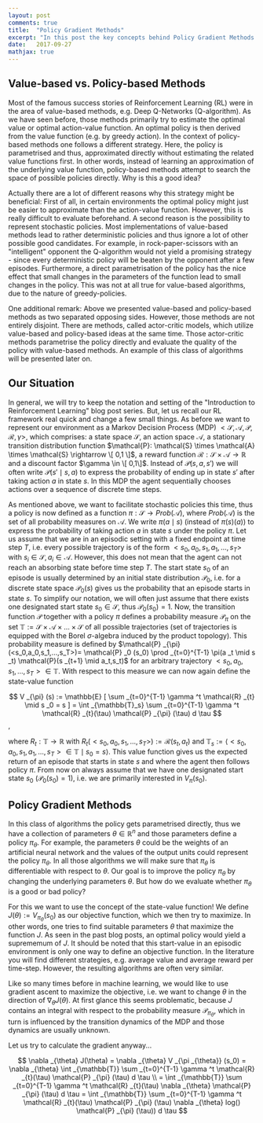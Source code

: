 ```yaml
---
layout: post
comments: true
title:  "Policy Gradient Methods"
excerpt: "In this post the key concepts behind Policy Gradient Methods will be discussed. Sample topics are the REINFORCE algorithm and the Policy Gradient Theorem. In the end, the learned algorithms will be used to solve the MountainCar environment of the OpenAI Gym."
date:   2017-09-27
mathjax: true
---
```


## Value-based vs. Policy-based Methods

Most of the famous success stories of Reinforcement Learning (RL) were in the area of value-based methods, e.g. Deep Q-Networks (Q-algorithm). As we have seen before, those methods primarily try to estimate the optimal value or optimal action-value function. An optimal policy is then derived from the value function (e.g. by greedy action). In the context of policy-based methods one follows a different strategy. Here, the policy is parametrised and thus, approximated directly without estimating the related value functions first. In other words, instead of learning an approximation of the underlying value function, policy-based methods attempt to search the space of possible policies directly. Why is this a good idea?

Actually there are a lot of different reasons why this strategy might be beneficial: First of all, in certain environments the optimal policy might just be easier to approximate than the action-value function. However, this is really difficult to evaluate beforehand. A second reason is the possibility to represent stochastic policies. Most implementations of value-based methods lead to rather deterministic policies and thus ignore a lot of other possible good candidates. For example, in rock-paper-scissors with an "intelligent" opponent the Q-algorithm would not yield a promising strategy - since every deterministic policy will be beaten by the opponent after a few episodes. 
Furthermore, a direct parametrisation of the policy has the nice effect that small changes in the parameters of the function lead to small changes in the policy. This was not at all true for value-based algorithms, due to the nature of greedy-policies. 

One additional remark: Above we presented value-based and policy-based methods as two separated opposing sides. However, those methods are not entirely disjoint. There are methods, called actor-critic models, which utilize value-based and policy-based ideas at the same time. Those actor-critic methods parametrise the policy directly and evaluate the quality of the policy with value-based methods. An example of this class of algorithms will be presented later on.

## Our Situation

In general, we will try to keep the notation and setting of the "Introduction to Reinforcement Learning" blog post series. But, let us recall our RL framework real quick and change a few small things. As before we want to represent our environment as a Markov Decision Process (MDP) $< \mathcal{S}, \mathcal{A}, \mathcal{P}, \mathcal{R}, \gamma >$, which comprises: a state space $\mathcal{S}$, an action space $\mathcal{A}$, a stationary transition distribution function $\mathcal{P}: \mathcal{S} \times \mathcal{A} \times \mathcal{S} \rightarrow \[ 0,1 \]$, a reward function $\mathcal{R}: \mathcal{S} \times \mathcal{A} \rightarrow \mathbb{R}$ and a discount factor $\gamma \in \[ 0,1\]$. Instead of $\mathcal{P} (s,a,s')$ we will often write $\mathcal{P}(s'\mid s,a)$ to express the probability of ending up in state $s'$ after taking action $a$ in state $s$. In this MDP the agent sequentially chooses actions over a sequence of discrete time steps. 

As mentioned above, we want to facilitate stochastic policies this time, thus a policy is now defined as a function $\pi: \mathcal{S} \rightarrow Prob(\mathcal{A})$, where $Prob(\mathcal{A})$ is the set of all probability measures on $\mathcal{A}$. We write $\pi(a \mid s)$ (instead of $\pi(s)(a)$) to express the probability of taking action $a$ in state $s$ under the policy $\pi$. 
Let us assume that we are in an episodic setting with a fixed endpoint at time step $T$, i.e. every possible trajectory is of the form $<s_0,a_0,s_1,a_1,...,s_T>$ with $s_i \in \mathcal{S}, a_i \in \mathcal{A}$. However, this does not mean that the agent can not reach an absorbing state before time step $T$. The start state $s_0$ of an episode is usually determined by an initial state distribution $\mathcal{P}_0$, i.e. for a discrete state space $\mathcal{P}_0 (s)$ gives us the probability that an episode starts in state $s$. To simplify our notation, we will often just assume that there exists one designated start state $s_0 \in \mathcal{S}$, thus $\mathcal{P}_0 (s_0)=1$. Now, the transition function $\mathcal{P}$ together with a policy $\pi$ defines a probability measure $\mathcal{P} _{\pi}$ on the set $\mathbb{T}:= \mathcal{S} \times \mathcal{A} \times ... \times \mathcal{S}$ of all possible trajectories (set of trajectories is equipped with the Borel $\sigma$-algebra induced by the product topology). This probability measure is defined by $\mathcal{P} _{\pi} (<s_0,a_0,s_1,...,s_T>)= \mathcal{P} _0 (s_0) \prod _{t=0}^{T-1} \pi(a _t \mid s _t) \mathcal{P}(s _{t+1} \mid a_t,s_t)$ for an arbitrary trajectory $<s_0,a_0,s_1,...,s_T> \in \mathbb{T}$. With respect to this measure we can now again define the state-value function 

$$ V _{\pi} (s) := \mathbb{E} [ \sum _{t=0}^{T-1} \gamma ^t \mathcal{R} _{t} \mid s _0 = s ] = \int _{\mathbb{T}_s} \sum _{t=0}^{T-1} \gamma ^t \mathcal{R} _{t}(\tau)  \mathcal{P} _{\pi} (\tau) d \tau  $$, 

where $R_t: \mathbb{T} \rightarrow \mathbb{R}$ with $R_t (<s_0,a_0,s_1,...,s_T>) := \mathcal{R} (s_t,a_t)$ and $\mathbb{T}_s:= \langle <s_0,a_0,s_1,a_1,...,s_T> \in \mathbb{T} \mid s_0 = s \rangle$. This value function gives us the expected return of an episode that starts in state $s$ and where the agent then follows policy $\pi$. From now on always assume that we have one designated start state $s_0$ ($\mathcal{P}_0 (s_0) = 1$), i.e. we are primarily interested in $V _{\pi} (s_0)$.

## Policy Gradient Methods

In this class of algorithms the policy gets parametrised directly, thus we have a collection of parameters $\theta \in \mathbb{R}^n$ and those parameters define a policy $\pi _{\theta}$. For example, the parameters $\theta$ could be the weights of an artificial neural network and the values of the output units could represent the policy $\pi _{\theta}$. In all those algorithms we will make sure that $\pi _{\theta}$ is differentiable with respect to $\theta$. 
Our goal is to improve the policy $\pi _{\theta}$ by changing the underlying parameters $\theta$. But how do we evaluate whether $\pi _{\theta}$ is a good or bad policy?
      
For this we want to use the concept of the state-value function! We define $J(\theta) := V_{\pi_{\theta}} (s_0)$ as our objective function, which we then try to maximize. In other words, one tries to find suitable parameters $\theta$ that maximize the function $J$. As seen in the past blog posts, an optimal policy would yield a suprememum of $J$. It should be noted that this start-value in an episodic environment is only one way to define an objective function. In the literature you will find different strategies, e.g. average value and average reward per time-step. However, the resulting algorithms are often very similar.
 
 Like so many times before in machine learning, we would like to use gradient ascent to maximize the objective, i.e. we want to change $\theta$ in the direction of $\nabla _{\theta} J(\theta)$. At first glance this seems problematic, because $J$ contains an integral with respect to the probability measure $\mathcal{P} _{\pi _{\theta}}$, which in turn is influenced by the transition dynamics of the MDP and those dynamics are usually unknown.
 
 Let us try to calculate the gradient anyway...
 
 $$ \nabla _{\theta} J(\theta) = \nabla _{\theta} V _{\pi _{\theta}} (s_0) = \nabla _{\theta} \int _{\mathbb{T}} \sum _{t=0}^{T-1} \gamma ^t \mathcal{R} _{t}(\tau)  \mathcal{P} _{\pi} (\tau) d \tau \\ =  \int _{\mathbb{T}} \sum _{t=0}^{T-1} \gamma ^t \mathcal{R} _{t}(\tau)   \nabla _{\theta} \mathcal{P} _{\pi} (\tau) d \tau = \int _{\mathbb{T}} \sum _{t=0}^{T-1} \gamma ^t \mathcal{R} _{t}(\tau) \mathcal{P} _{\pi} (\tau)  \nabla _{\theta} log() \mathcal{P} _{\pi} (\tau)) d \tau $$
 
 

    
